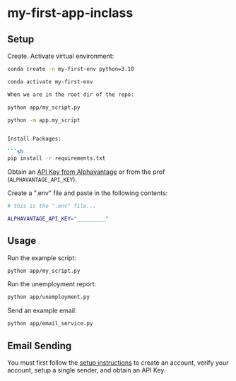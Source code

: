 # my-first-app-inclass

## Setup

Create. Activate virtual environment:

```sh
conda create -n my-first-env python=3.10

conda activate my-first-env

When we are in the root dir of the repo:

python app/my_script.py

python -m app.my_script


Install Packages:

```sh
pip install -r requirements.txt
```
Obtain an [API Key from Alphavantage](https://www.alphavantage.co/support/#api-key) or from the prof (`ALPHAVANTAGE_API_KEY`).

Create a ".env" file and paste in the following contents:

```sh
# this is the ".env" file...

ALPHAVANTAGE_API_KEY="_________"
```




## Usage

Run the example script:

```sh
python app/my_script.py
```

Run the unemployment report:

```sh
python app/unemployment.py
```

Send an example email:

```sh
python app/email_service.py
```

## Email Sending

You must first follow the [setup instructions](https://github.com/prof-rossetti/intro-to-python/blob/main/notes/python/packages/sendgrid.md) to create an account, verify your account, setup a single sender, and obtain an API Key.




